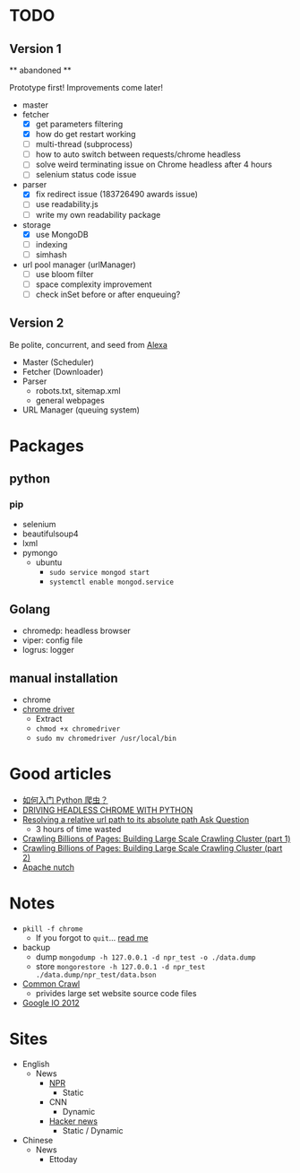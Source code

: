 # TODO

## Version 1

** abandoned ** 

Prototype first! Improvements come later!

* master
* fetcher
    - [x] get parameters filtering
    - [x] how do get restart working
    - [ ] multi-thread (subprocess)
    - [ ] how to auto switch between requests/chrome headless
    - [ ] solve weird terminating issue on Chrome headless after 4 hours
    - [ ] selenium status code issue
* parser
    - [x] fix redirect issue (183726490 awards issue)
    - [ ] use readability.js
    - [ ] write my own readability package
* storage
    - [x] use MongoDB
    - [ ] indexing
    - [ ] simhash
* url pool manager (urlManager)
    - [ ] use bloom filter
    - [ ] space complexity improvement
    - [ ] check inSet before or after enqueuing?

## Version 2

Be polite, concurrent, and seed from [Alexa](https://www.alexa.com/topsites)

* Master (Scheduler)
* Fetcher (Downloader)
* Parser
    * robots.txt, sitemap.xml
    * general webpages
* URL Manager (queuing system)

# Packages

## python

### pip

* selenium
* beautifulsoup4
* lxml
* pymongo
    * ubuntu
        * `sudo service mongod start`
        * `systemctl enable mongod.service`

## Golang

* chromedp: headless browser
* viper: config file
* logrus: logger

## manual installation

* chrome
* [chrome driver](https://chromedriver.storage.googleapis.com/index.html?path=2.38/)
    * Extract
    * `chmod +x chromedriver` 
    * `sudo mv chromedriver /usr/local/bin`
   
# Good articles

* [如何入门 Python 爬虫？](https://www.zhihu.com/question/20899988)
* [DRIVING HEADLESS CHROME WITH PYTHON](https://duo.com/decipher/driving-headless-chrome-with-python)
* [Resolving a relative url path to its absolute path Ask Question](https://stackoverflow.com/questions/476511/resolving-a-relative-url-path-to-its-absolute-path?utm_medium=organic&utm_source=google_rich_qa&utm_campaign=google_rich_qa)
    * 3 hours of time wasted
* [Crawling Billions of Pages: Building Large Scale Crawling Cluster (part 1)](http://engineering.bloomreach.com/crawling-billions-of-pages-building-large-scale-crawling-cluster-part-1/)
* [Crawling Billions of Pages: Building Large Scale Crawling Cluster (part 2)](http://engineering.bloomreach.com/crawling-billions-of-pages-building-large-scale-crawling-cluster-part-2/)
* [Apache nutch](http://techsphot.com/apache-nutch-1-x-an-overview/)

# Notes

* `pkill -f chrome`
    * If you forgot to `quit`... [read me](https://stackoverflow.com/questions/15067107/difference-between-webdriver-dispose-close-and-quit?utm_medium=organic&utm_source=google_rich_qa&utm_campaign=google_rich_qa)
* backup
    * dump `mongodump -h 127.0.0.1 -d npr_test -o ./data.dump`
    * store `mongorestore -h 127.0.0.1 -d npr_test ./data.dump/npr_test/data.bson`
* [Common Crawl](http://commoncrawl.org)
    * privides large set website source code files 
* [Google IO 2012](https://gist.github.com/henrybear327/b48ac705c3af760fbd562bf1e06c7942)
   
# Sites

* English
    * News
        * [NPR](https://www.npr.org/)
            * Static
        * CNN
            * Dynamic
        * [Hacker news](https://news.ycombinator.com/)
            * Static / Dynamic
* Chinese
    * News
        * Ettoday
